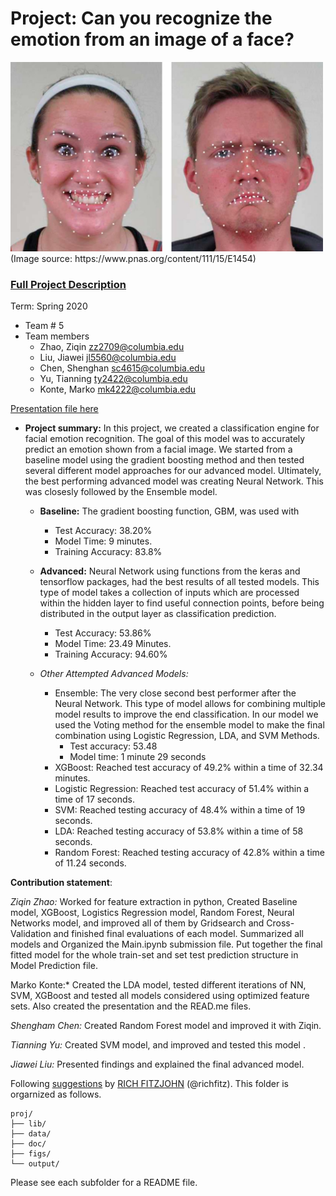 # Project: Can you recognize the emotion from an image of a face? 
<img src="figs/CE.jpg" alt="Compound Emotions" width="500"/>
(Image source: https://www.pnas.org/content/111/15/E1454)

### [Full Project Description](doc/project3_desc.md)

Term: Spring 2020

+ Team # 5
+ Team members
	+ Zhao, Ziqin zz2709@columbia.edu
	+ Liu, Jiawei jl5560@columbia.edu
	+ Chen, Shenghan sc4615@columbia.edu
	+ Yu, Tianning ty2422@columbia.edu
	+ Konte, Marko mk4222@columbia.edu

[Presentation file here](https://github.com/TZstatsADS/Spring2020-Project3-group5/blob/master/doc/Project%203-%20Image%20Classification.pptx)

+ **Project summary:** 
In this project, we created a classification engine for facial emotion recognition. The goal of this model was to accurately predict an emotion shown from a facial image. We started from a baseline model using the gradient boosting method and then tested several different model approaches for our advanced model. Ultimately, the best performing advanced model was creating Neural Network. This was closesly followed by the Ensemble model. 

	+ **Baseline:** The gradient boosting function, GBM, was used with 
		+ Test Accuracy: 38.20%
		+ Model  Time: 9 minutes.
		+ Training Accuracy: 83.8%
	
	+ **Advanced:** Neural Network using functions from the keras and tensorflow packages, had the best results of all tested 				models. This type of model takes a collection of inputs which are processed within the hidden layer to find 				useful connection points, before being distributed in the output layer as classification prediction.  
		+ Test Accuracy: 53.86% 
		+ Model Time: 23.49 Minutes. 
		+ Training Accuracy: 94.60%
	
	+ *Other Attempted Advanced Models:*
		+ Ensemble: The very close second best performer after the Neural Network. This type of model allows for combining 				multiple model results to improve the end classification. In our model we used the Voting method for the 				ensemble model to make the final combination using Logistic Regression, LDA, and SVM Methods.  
			+ Test accuracy: 53.48
			+ Model time: 1 minute 29 seconds
		+ XGBoost: Reached test accuracy of 49.2% within a time of 32.34 minutes. 
		+ Logistic Regression: Reached test accuracy of 51.4% within a time of 17 seconds. 
		+ SVM: Reached testing accuracy of 48.4% within a time of 19 seconds. 
		+ LDA: Reached testing accuracy of 53.8% within a time of 58 seconds. 
		+ Random Forest: Reached testing accuracy of 42.8% within a time of 11.24 seconds.

**Contribution statement**:

*Ziqin Zhao:* Worked for feature extraction in python, Created Baseline model, XGBoost, Logistics Regression model, Random Forest, Neural Networks model, and improved all of them by Gridsearch and Cross-Validation and finished final evaluations of each model. Summarized all models and Organized the Main.ipynb submission file. Put together the final fitted model for the whole train-set and set test prediction structure in Model Prediction file.

Marko Konte:* Created the LDA model, tested different iterations of NN, SVM, XGBoost and tested all models considered using optimized feature sets. Also created the presentation and the READ.me files.

*Shengham Chen:* Created Random Forest model and improved it with Ziqin. 

*Tianning Yu:* Created SVM model, and improved and tested this model . 

*Jiawei Liu:* Presented findings and explained the final advanced model. 

Following [suggestions](http://nicercode.github.io/blog/2013-04-05-projects/) by [RICH FITZJOHN](http://nicercode.github.io/about/#Team) (@richfitz). This folder is orgarnized as follows.

```
proj/
├── lib/
├── data/
├── doc/
├── figs/
└── output/
```

Please see each subfolder for a README file.
